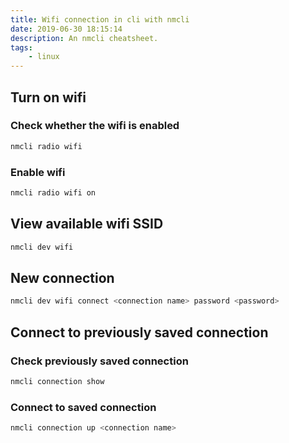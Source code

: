 ```yaml
---
title: Wifi connection in cli with nmcli
date: 2019-06-30 18:15:14
description: An nmcli cheatsheet.
tags:
    - linux
---
```


## Turn on wifi

### Check whether the wifi is enabled

```sh
nmcli radio wifi
```

### Enable wifi

```sh
nmcli radio wifi on
```

## View available wifi SSID

```sh
nmcli dev wifi
```

## New connection

```sh
nmcli dev wifi connect <connection name> password <password>
```

## Connect to previously saved connection

### Check previously saved connection

```sh
nmcli connection show
```

### Connect to saved connection

```sh
nmcli connection up <connection name>
```
